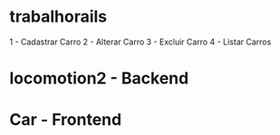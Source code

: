 # trabalhorails

1 - Cadastrar Carro
2 - Alterar Carro
3 - Excluir Carro
4 - Listar Carros

# locomotion2 - Backend

# Car - Frontend



